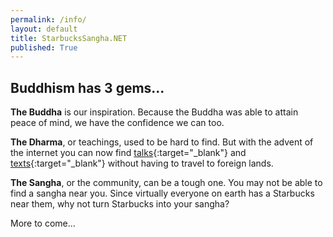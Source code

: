 ```yaml
---
permalink: /info/
layout: default
title: StarbucksSangha.NET
published: True
---
```

## Buddhism has 3 gems...

<b>The Buddha</b> is our inspiration. Because the Buddha was able to attain peace of mind, we have the confidence we can too.

<b>The Dharma</b>, or teachings, used to be hard to find. But with the advent of the internet you can now find [talks](https://www.dhammatalks.org/mp3_collections_index.html){:target="_blank"} and [texts](https://www.dhammatalks.org/suttas/index.html){:target="_blank"} without having to travel to foreign lands.

<b>The Sangha</b>, or the community, can be a tough one. You may not be able to find a sangha near you. Since virtually everyone on earth has a Starbucks near them, why not turn Starbucks into your sangha?

More to come...
